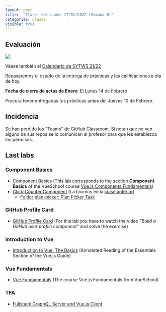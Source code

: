 ```yaml
---
layout: post
title:  "Clase  del Lunes 17/01/2022 (Semana B)"
categories: Clases
visible: true
---
```



## Evaluación

[![]({{site.baseurl}}/assets/images/examenes-mii-2122-1-cuatrimestre.png)](https://drive.google.com/file/d/1vSplPcZDTYs53x0NxdWI1SIgp_gy-pvf/view)

Véase también el [Calendario de SYTWS 21/22]({{site.baseurl}}/timetables)

Repasaremos el estado de la entrega de prácticas y las calificaciones a día de hoy.

**Fecha de cierre de actas de Enero**: El Lunes 14 de Febrero

Procura tener entregadas tus prácticas antes del Jueves 10 de Febrero.

## Incidencia

Se han perdido los "Teams" de GitHub Classroom.
Si notan que no ven alguno de sus repos se lo comunican al profesor para que les establezca los permisos.

##  Last labs

### Component Basics

* [Component Basics](https://github.com/crguezl/vuejs-components-basics-plan-picker-component) (This lab corresponds to the section **Component Basics** of the VueSchool course [Vue.js Components Fundamentals](https://vueschool.io/courses/vuejs-components-fundamentals))
* [Click-Counter Component](https://github.com/crguezl/vuejs-components-basics-plan-picker-component#folder-click-counter-click-counter-task) (La hicimos en la [clase anterior]({{site.baseurl}}/clases/2022/01/10/leccion.html))
  * [Folder plan-picker: Plan Picker Task](https://github.com/crguezl/vuejs-components-basics-plan-picker-component#folder-plan-picker-plan-picker-task)

### GitHub Profile Card

* [GitHub Profile Card](https://github.com/crguezl/vuejs-components-github-profile-card) (For this lab you have to watch the video *"Build a GitHub user profile component"* and solve the exercise)

### Introduction to Vue

* [Introduction to Vue. The Basics](https://crguezl.github.io/learning-vue-geting-started-guide/) (Annotated Reading of the Essentials Section of the Vue.js Guide)

### Vue Fundamentals

* [Vue Fundamentals](https://github.com/crguezl/vuejs-fundamentals) (The course Vue.js Fundamentals from VueSchool)

### TFA

* [Fullstack GraphQL Server and Vue.js Client](https://github.com/crguezl/fullstack-graphql-vue)

